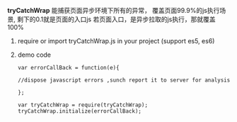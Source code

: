  **tryCatchWrap** 能捕获页面异步环境下所有的异常，
 覆盖页面99.9%的js执行场景, 剩下的0.1就是页面的入口js
 若页面入口，是异步拉取的js执行，那就覆盖100%

 1. require or import tryCatchWrap.js in your project (support es5, es6)
 2. demo code
	
		var errorCallBack = function(e){
		    
		//dispose javascript errors ,sunch report it to server for analysis
		    
		};
		
		var tryCatchWrap = require(tryCatchWrap);
		tryCatchWrap.initialize(errorCallBack);
